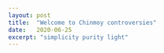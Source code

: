 ```yaml
---
layout: post
title:  "Welcome to Chinmoy controversies"
date:   2020-06-25
excerpt: "simplicity purity light"
---
```

